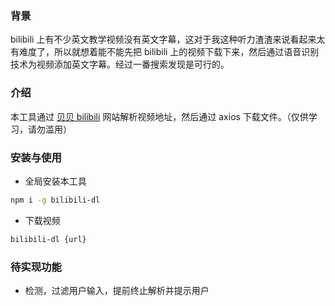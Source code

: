 ### 背景

bilibili 上有不少英文教学视频没有英文字幕，这对于我这种听力渣渣来说看起来太有难度了，所以就想着能不能先把 bilibili 上的视频下载下来，然后通过语音识别技术为视频添加英文字幕。经过一番搜索发现是可行的。

### 介绍

本工具通过 [贝贝 bilibili](https://xbeibeix.com/api/bilibili/) 网站解析视频地址，然后通过 axios 下载文件。（仅供学习，请勿滥用）

### 安装与使用

- 全局安装本工具

```sh
npm i -g bilibili-dl
```

- 下载视频

```sh
bilibili-dl {url}
```

### 待实现功能

- 检测，过滤用户输入，提前终止解析并提示用户
